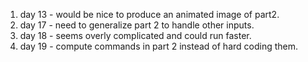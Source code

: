 1. day 13 - would be nice to produce an animated image of part2.
1. day 17 - need to generalize part 2 to handle other inputs.
1. day 18 - seems overly complicated and could run faster.
1. day 19 - compute commands in part 2 instead of hard coding them.